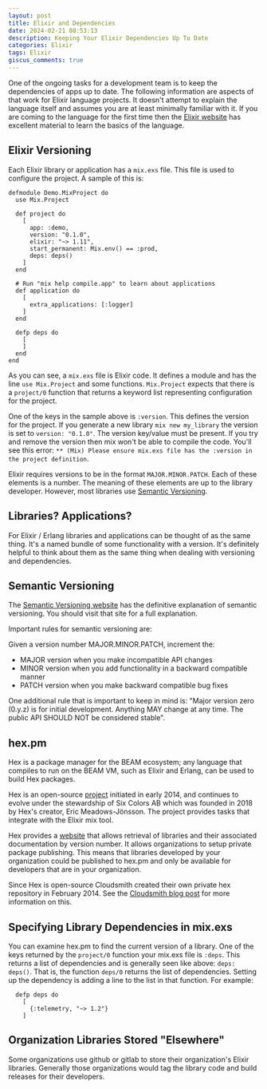 ```yaml
---
layout: post
title: Elixir and Dependencies
date: 2024-02-21 08:53:13
description: Keeping Your Elixir Dependencies Up To Date
categories: Elixir
tags: Elixir
giscus_comments: true
---
```


One of the ongoing tasks for a development team is to keep the dependencies of
apps up to date. The following information are aspects of that work for Elixir
language projects. It doesn't attempt to explain the language itself and assumes
you are at least minimally familiar with it. If you are coming to the language
for the first time then the [Elixir website](https://elixir-lang.org/) has
excellent material to learn the basics of the language.

## Elixir Versioning

Each Elixir library or application has a `mix.exs` file. This file is used to configure
the project. A sample of this is:

```
defmodule Demo.MixProject do
  use Mix.Project

  def project do
    [
      app: :demo,
      version: "0.1.0",
      elixir: "~> 1.11",
      start_permanent: Mix.env() == :prod,
      deps: deps()
    ]
  end

  # Run "mix help compile.app" to learn about applications
  def application do
    [
      extra_applications: [:logger]
    ]
  end

  defp deps do
    [
    ]
  end
end
```

As you can see, a `mix.exs` file is Elixir code. It defines a module and has the
line `use Mix.Project` and some functions. `Mix.Project` expects that there is a
`project/0` function that returns a keyword list representing configuration for
the project.

One of the keys in the sample above is `:version`. This defines the version for
the project. If you generate a new library `mix new my_library` the version is
set to `version: "0.1.0"`. The version key/value must be present. If you try and
remove the version then mix won't be able to compile the code. You'll see this
error: `** (Mix) Please ensure mix.exs file has the :version in the project
definition`.

Elixir requires versions to be in the format `MAJOR.MINOR.PATCH`. Each of these elements
is a number. The meaning of these elements are up to the library developer. However,
most libraries use [Semantic Versioning](https://semver.org/).

## Libraries? Applications?

For Elixir / Erlang libraries and applications can be thought of as the same thing.
It's a named bundle of some functionality with a version. It's definitely helpful to
think about them as the same thing when dealing with versioning and dependencies.

## Semantic Versioning

The [Semantic Versioning website](https://semver.org/) has the definitive explanation
of semantic versioning. You should visit that site for a full explanation.

Important rules for semantic versioning are:

Given a version number MAJOR.MINOR.PATCH, increment the:

- MAJOR version when you make incompatible API changes
- MINOR version when you add functionality in a backward compatible manner
- PATCH version when you make backward compatible bug fixes

One additional rule that is important to keep in mind is: "Major version zero
(0.y.z) is for initial development. Anything MAY change at any time. The public
API SHOULD NOT be considered stable".

## hex.pm

Hex is a package manager for the BEAM ecosystem; any language that compiles to
run on the BEAM VM, such as Elixir and Erlang, can be used to build Hex
packages.

Hex is an open-source [project](https://github.com/hexpm/hex) initiated in
early 2014, and continues to evolve under the stewardship of Six Colors AB which
was founded in 2018 by Hex's creator, Eric Meadows-Jönsson. The project provides
tasks that integrate with the Elixir mix tool.

Hex provides a [website](https://hex.pm/) that allows retrieval of libraries
and their associated documentation by version number. It allows organizations to
setup private package publishing. This means that libraries developed by your
organization could be published to hex.pm and only be available for developers
that are in your organization.

Since Hex is open-source Cloudsmith created their own private hex repository in
February 2014. See the [Cloudsmith blog
post](https://cloudsmith.com/blog/worlds-first-private-hex-repository-with-cloudsmith)
for more information on this.

## Specifying Library Dependencies in mix.exs

You can examine hex.pm to find the current version of a library. One of the keys returned
by the `project/0` function your mix.exs file is `:deps`. This returns a list of dependencies
and is generally seen like above: `deps: deps()`. That is, the function `deps/0` returns
the list of dependencies. Setting up the dependency is adding a line to the list in that
function. For example:

```
  defp deps do
    [
      {:telemetry, "~> 1.2"}
    ]
```

## Organization Libraries Stored "Elsewhere"

Some organizations use github or gitlab to store their organization's Elixir
libraries. Generally those organizations would tag the library code and build releases
for their developers.
